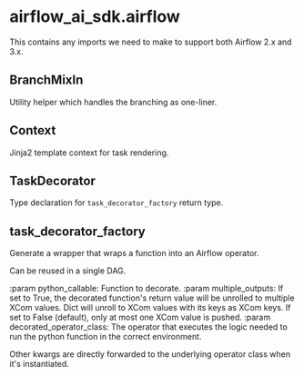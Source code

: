 # airflow_ai_sdk.airflow

This contains any imports we need to make to support both Airflow 2.x and 3.x.

## BranchMixIn

Utility helper which handles the branching as one-liner.

## Context

Jinja2 template context for task rendering.

## TaskDecorator

Type declaration for ``task_decorator_factory`` return type.

## task_decorator_factory

Generate a wrapper that wraps a function into an Airflow operator.

Can be reused in a single DAG.

:param python_callable: Function to decorate.
:param multiple_outputs: If set to True, the decorated function's return
    value will be unrolled to multiple XCom values. Dict will unroll to XCom
    values with its keys as XCom keys. If set to False (default), only at
    most one XCom value is pushed.
:param decorated_operator_class: The operator that executes the logic needed
    to run the python function in the correct environment.

Other kwargs are directly forwarded to the underlying operator class when
it's instantiated.

